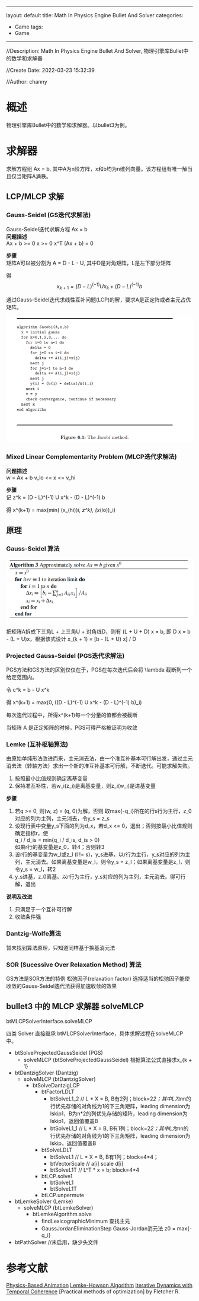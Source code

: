 <head>
    <script src="https://cdn.mathjax.org/mathjax/latest/MathJax.js?config=TeX-AMS-MML_HTMLorMML" type="text/javascript"></script>
    <script type="text/x-mathjax-config">
        MathJax.Hub.Config({
            tex2jax: {
            skipTags: ['script', 'noscript', 'style', 'textarea', 'pre'],
            inlineMath: [['$','$']]
            }
        });
    </script>
</head>

---
layout: default
title: Math In Physics Engine Bullet And Solver
categories:
- Game
tags:
- Game
---
//Description: Math In Physics Engine Bullet And Solver, 物理引擎库Bullet中的数学和求解器

//Create Date: 2022-03-23 15:32:39

//Author: channy

# 概述 
物理引擎库Bullet中的数学和求解器。以bullet3为例。

# 求解器
求解方程组 Ax = b, 其中A为n阶方阵，x和b均为n维列向量。该方程组有唯一解当且仅当矩阵A满秩。

## LCP/MLCP 求解  
### Gauss-Seidel (GS迭代求解法)  
Gauss-Seidel迭代求解方程 Ax = b  
**问题描述**  
Ax + b >= 0
x >= 0
x^T (Ax + b) = 0

**步骤**  
矩阵A可以被分割为 A = D - L - U, 其中D是对角矩阵，L是左下部分矩阵

得 $$ x_{k+1} = (D - L)^(-1) U x_{k} + (D - L)^(-1) b $$

通过Gauss-Seidel迭代求线性互补问题(LCP)的解，要求A是正定阵或者主元占优矩阵。

![Gauss-Seidel](./imageFormat/Gauss-Seidel-bullet.png)

### Mixed Linear Complementarity Problem (MLCP迭代求解法)  
**问题描述**  
w = Ax + b
v_lo <= x <= v_hi

**步骤**  
记 z^k = (D - L)^(-1) U x^k - (D - L)^(-1) b

得 x^(k+1) = max(min( (x_(hi))_i, z^k), (x_(lo))_i)

## 原理  
### Gauss-Seidel 算法

![Gauss-Seidel](./imageFormat/Gauss-Seidel.png)

把矩阵A拆成下三角L + 上三角U + 对角线D，则有
(L + U + D) x = b, 即
D x = b - (L + U)x，根据该式设计
x_(k + 1) = [b - (L + U) x] / D

### Projected Gauss-Seidel (PGS迭代求解法)  
PGS方法和GS方法的区别仅仅在于，PGS在每次迭代后会将 \lambda 截断到一个给定范围内。

令 c^k = b - U x^k

得 x^(k+1) = max(0, ((D - L)^(-1) U x^k - (D - L)^(-1) b)_i)

每次迭代过程中，所得x^(k+1)每一个分量的值都会被截断 

当矩阵 A 是正定矩阵的时候，PGS可得严格被证明为收敛
### Lemke (互补枢轴算法)
由原始单纯形法改进而来，主元消去法，由一个准互补基本可行解出发，通过主元消去法（转轴方法）求出一个新的准互补基本可行解，不断迭代。可能求解失败。

1. 按照最小比值规则确定离基变量
1. 保持准互补性，若w_i(z_i)是离基变量，则z_i(w_i)是进基变量

**步骤**
1. 若q >= 0, 则(w, z) = (q, 0)为解，否则
取max{-q_i}所在的行s行为主行，z_0对应的列为主列，主元消去，令y_s = z_s
2. 设现行表中变量y_s下面的列为d_x，若d_x <= 0，退出；否则按最小比值规则确定指标r，使  
q_i / d_is = min{q_i / d_is, d_is > 0}  
如果r行的基变量是z_0，转4；否则转3
3. 设r行的基变量为w_l或z_l (l != s)，y_s进基，以r行为主行，y_s对应的列为主列，主元消去。如果离基变量是w_l，则令y_s = z_l；如果离基变量是z_l，则令y_s = w_l，转2  
4. y_s进基，z_0离基。以r行为主行，y_s对应的列为主列，主元消去。得可行解，退出

**说明及改进**
1. 只满足于一个互补可行解  
2. 收敛条件强  

### Dantzig-Wolfe算法
暂未找到算法原理，只知道同样基于换基消元法

### SOR (Sucessive Over Relaxation Method) 算法
GS方法是SOR方法的特例
松弛因子(relaxation factor)
选择适当的松弛因子能使收敛的Gauss-Seidel迭代法获得加速收敛的效果
## bullet3 中的 MLCP 求解器 solveMLCP 
btMLCPSolverInterface.solveMLCP

四类 Solver 直接继承 btMLCPSolverInterface，具体求解过程在solveMLCP中。  

* btSolveProjectedGaussSeidel (PGS) 
	* solveMLCP (btSolveProjectedGaussSeidel) 根据算法公式直接求x_{k + 1}
* btDantzigSolver (Dantzig)
	* solveMLCP (btDantzigSolver)
		* btSolveDantzigLCP
			* btFactorLDLT
				* btSolveL1_2 // L * X = B, B有2列；block=2*2；其中L为n*n的行优先存储的对角线为1的下三角矩阵，leading dimension为lskip1，B为n*2的列优先存储的矩阵，leading dimension为lskip1，返回值覆盖B
				* btSolveL1_1 // L * X = B, B有1列；block=2*2；其中L为n*n的行优先存储的对角线为1的下三角矩阵，leading dimension为lskip，返回值覆盖B
			* btSolveLDLT
				* btSolveL1 // L * X = B, B有1列；block=4*4；
				* btVectorScale // a[i] scale d[i]
				* btSolveL1T // L^T * x = b; block=4*4
			* btLCP.solve1
				* btSolveL1
				* btSolveL1T
			* btLCP.unpermute 
* btLemkeSolver (Lemke)
	* solveMLCP (btLemkeSolver)
		* btLemkeAlgorithm.solve
			* findLexicographicMinimum 查找主元
			* GaussJordanEliminationStep Gauss-Jordan消元法
	z0 = max{-q_i}
* btPathSolver //未启用，缺少头文件 

# 参考文献
[Physics-Based Animation](https://www.researchgate.net/profile/Kenny-Erleben/publication/247181209_Physics-Based_Animation/links/5e1b2ed04585159aa4cb43d8/Physics-Based-Animation.pdf)
[Lemke-Howson Algorithm](https://web.stanford.edu/~saberi/lecture4.pdf)
[Iterative Dynamics with Temporal Coherence](https://box2d.org/files/ErinCatto_IterativeDynamics_GDC2005.pdf)
[Practical methods of optimization] by Fletcher R.